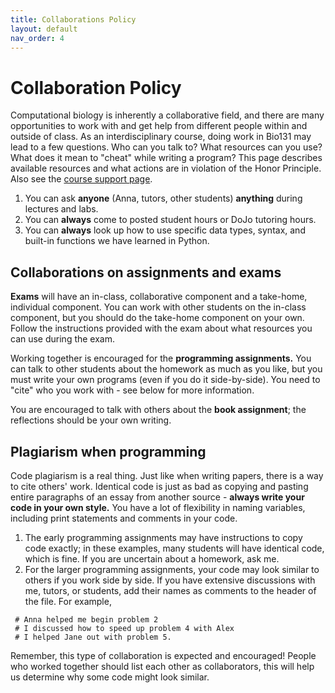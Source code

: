 ```yaml
---
title: Collaborations Policy
layout: default
nav_order: 4
---
```


# Collaboration Policy

Computational biology is inherently a collaborative field, and there are many opportunities to work with and get help from different people within and outside of class. As an interdisciplinary course, doing work in Bio131 may lead to a few questions.  Who can you talk to? What resources can you use?  What does it mean to "cheat" while writing a program? This page describes available resources and what actions are in violation of the Honor Principle. Also see the [course support page](support.md).

1. You can ask **anyone** (Anna, tutors, other students) **anything** during lectures and labs.
2. You can **always** come to posted student hours or DoJo tutoring hours.
3. You can **always** look up how to use specific data types, syntax, and built-in functions we have learned in Python.

## Collaborations on assignments and exams

**Exams** will have an in-class, collaborative component and a take-home, individual component. You can work with other students on the in-class component, but you should do the take-home component on your own. Follow the instructions provided with the exam about what resources you can use during the exam.

Working together is encouraged for the **programming assignments.** You can talk to other students about the homework as much as you like, but you must write your own programs (even if you do it side-by-side). You need to "cite" who you work with - see below for more information.

You are encouraged to talk with others about the **book assignment**; the reflections should be your own writing.

## Plagiarism when programming

Code plagiarism is a real thing.  Just like when writing papers, there is a way to cite others' work.  Identical code is just as bad as copying and pasting entire paragraphs of an essay from another source - **always write your code in your own style.**  You have a lot of flexibility in naming variables, including print statements and comments in your code.

1. The early programming assignments may have instructions to copy code exactly; in these examples, many students will have identical code, which is fine.  If you are uncertain about a homework, ask me.
2. For the larger programming assignments, your code may look similar to others if you work side by side.  If you have extensive discussions with me, tutors, or students, add their names as comments to the header of the file. For example,

```
 # Anna helped me begin problem 2
 # I discussed how to speed up problem 4 with Alex
 # I helped Jane out with problem 5.
```

Remember, this type of collaboration is expected and encouraged! People who worked together should list each other as collaborators, this will help us determine why some code might look similar.
